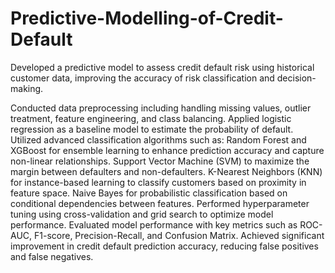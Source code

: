 # Predictive-Modelling-of-Credit-Default
Developed a predictive model to assess credit default risk using historical customer data, improving the accuracy of risk classification and decision-making.

Conducted data preprocessing including handling missing values, outlier treatment, feature engineering, and class balancing.
Applied logistic regression as a baseline model to estimate the probability of default.
Utilized advanced classification algorithms such as:
  Random Forest and XGBoost for ensemble learning to enhance prediction accuracy and capture non-linear relationships.
  Support Vector Machine (SVM) to maximize the margin between defaulters and non-defaulters.
  K-Nearest Neighbors (KNN) for instance-based learning to classify customers based on proximity in feature space.
  Naive Bayes for probabilistic classification based on conditional dependencies between features.
Performed hyperparameter tuning using cross-validation and grid search to optimize model performance.
Evaluated model performance with key metrics such as ROC-AUC, F1-score, Precision-Recall, and Confusion Matrix.
Achieved significant improvement in credit default prediction accuracy, reducing false positives and false negatives.

